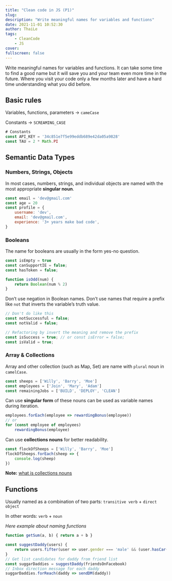 ```yaml
---
title: "Clean code in JS (P1)"
slug:
description: "Write meaningful names for variables and functions"
date: 2021-11-01 10:52:30
author: ThaiLe
tags:
    - CleanCode
    - JS
cover:
fullscreen: false
---
```

Write meaningful names for variables and functions. It can take some time to find a good name but it will save you and your team even more time in the future. Where you visit your code only a few months later and have a hard time understanding what you did before.

## Basic rules

Variables, functions, parameters -> `cameCase`

Constants -> `SCREAMING_CASE`

```javascript
# Constants
const API_KEY = '34c851e7f5e99eddb689e42da05a9828'
const TAU = 2 * Math.PI
```

## Semantic Data Types

### Numbers, Strings, Objects

In most cases, numbers, strings, and individual objects are named with the most appropriate **singular noun**.

```javascript
const email = 'dev@gmail.com'
const age = 20
const profile = {
    username: 'dev',
    email: 'dev@gmail.com',
    experience: '3+ years make bad code',
}
```

### Booleans

The name for booleans are usually in the form yes-no question.

```javascript
const isEmpty = true
const canSupportIE = false;
const hasToken = false;

function isOdd(num) {
    return Boolean(num % 2)
}
```

Don’t use negation in Boolean names. Don’t use names that require a prefix like `not` that inverts the variable’s truth value.

```javascript
// Don't do like this
const notSuccessful = false;
const notValid = false;

// Refactoring by invert the meaning and remove the prefix
const isSuccess = true; // or const isError = false;
const isValid = true;
```

### Array & Collections

Array and other collection (such as Map, Set) are name with `plural` noun in `camelCase`.

```javascript
const sheeps = ['Willy', 'Barry', 'Moe']
const employees = ['Join', 'Mary', 'Adam']
const remainingJobs = ['BUILD', 'DEPLOY', 'CLEAN']
```

Can use **singular form** of these nouns can be used as variable names during iteration.

```javascript
employees.forEach(employee => rewardingBonus(employee))
// or
for (const employee of employees)
    rewardingBonus(employee)
```

Can use **collections nouns** for better readability.

```javascript
const flockOfSheeps = ['Willy', 'Barry', 'Moe']
flockOfSheeps.forEach(sheep => {
    console.log(sheep)
})
```

**Note:** [what is collections nouns](https://www.gingersoftware.com/content/grammar-rules/nouns/collective-nouns/)

## Functions

Usually named as a combination of two parts: `transitive verb` + `direct object`

In other words: `verb` + `noun`

_Here example about naming functions_

```javascript
function getSum(a, b) { return a + b }

const suggestDaddy(users) {
    return users.fifter(user => user.gender === 'male' && (user.hasCar() || user.hasHouseForRent() || user.job === 'developer'))
}
// Get list candidates for daddy from friend list
const suggarDaddies = suggestDaddy(friendsOnFacebook)
// Inbox direction message for each daddy
suggarDaddies.forReach(daddy => sendDM(daddy))
```
